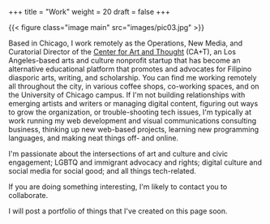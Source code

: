 +++
title = "Work"
weight = 20
draft = false
+++

{{< figure class="image main" src="images/pic03.jpg" >}}

Based in Chicago, I work remotely as the Operations, New Media, and Curatorial Director of the <a href="http://www.centerforartandthought.org" target="_blank">Center for Art and Thought</a> (CA+T), an Los Angeles-based arts and culture nonprofit startup that has become an alternative educational platform that promotes and advocates for Filipino diasporic arts, writing, and scholarship. You can find me working remotely all throughout the city, in various coffee shops, co-working spaces, and on the University of Chicago campus. If I'm not building relationships with emerging artists and writers or managing digital content, figuring out ways to grow the organization, or trouble-shooting tech issues, I'm typically at work running my web development and visual communications consulting business, thinking up new web-based projects, learning new programming languages, and making neat things off- and online. 

I'm passionate about the intersections of art and culture and civic engagement; LGBTQ and immigrant advocacy and rights; digital culture and social media for social good; and all things tech-related.

If you are doing something interesting, I'm likely to contact you to collaborate.

I will post a portfolio of things that I've created on this page soon.
